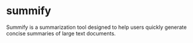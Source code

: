 # summify
Summify is a summarization tool designed to help users quickly generate concise summaries of large text documents.
